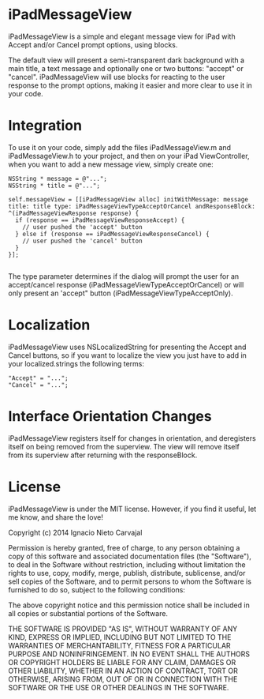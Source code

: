 iPadMessageView
===============

iPadMessageView is a simple and elegant message view for iPad with Accept and/or Cancel prompt options, using blocks.

The default view will present a semi-transparent dark background with a main title, a text message and optionally one or two buttons: "accept" or "cancel". iPadMessageView will use blocks for reacting to the user response to the prompt options, making it easier and more clear to use it in your code. 

Integration
===========

To use it on your code, simply add the files iPadMessageView.m and iPadMessageView.h to your project, and then on your iPad ViewController, when you want to add a new message view, simply create one:

```
NSString * message = @"...";
NSString * title = @"...";

self.messageView = [[iPadMessageView alloc] initWithMessage: message title: title type: iPadMessageViewTypeAcceptOrCancel andResponseBlock: ^(iPadMessageViewResponse response) {
  if (response == iPadMessageViewResponseAccept) {
    // user pushed the 'accept' button
  } else if (response == iPadMessageViewResponseCancel) {
    // user pushed the 'cancel' button
  }
}];
    
```

The type parameter determines if the dialog will prompt the user for an accept/cancel response (iPadMessageViewTypeAcceptOrCancel) or will only present an 'accept" button (iPadMessageViewTypeAcceptOnly). 

Localization
============

iPadMessageView uses NSLocalizedString for presenting the Accept and Cancel buttons, so if you want to localize the view you just have to add in your localized.strings the following terms:

```
"Accept" = "...";
"Cancel" = "...";
```

Interface Orientation Changes
=============================

iPadMessageView registers itself for changes in orientation, and deregisters itself on being removed from the superview. The view will remove itself from its superview after returning with the responseBlock.

License
=======

iPadMessageView is under the MIT license. However, if you find it useful, let me know, and share the love!

Copyright (c) 2014 Ignacio Nieto Carvajal

Permission is hereby granted, free of charge, to any person obtaining a copy
of this software and associated documentation files (the "Software"), to deal
in the Software without restriction, including without limitation the rights
to use, copy, modify, merge, publish, distribute, sublicense, and/or sell
copies of the Software, and to permit persons to whom the Software is
furnished to do so, subject to the following conditions:

The above copyright notice and this permission notice shall be included in
all copies or substantial portions of the Software.

THE SOFTWARE IS PROVIDED "AS IS", WITHOUT WARRANTY OF ANY KIND, EXPRESS OR
IMPLIED, INCLUDING BUT NOT LIMITED TO THE WARRANTIES OF MERCHANTABILITY,
FITNESS FOR A PARTICULAR PURPOSE AND NONINFRINGEMENT. IN NO EVENT SHALL THE
AUTHORS OR COPYRIGHT HOLDERS BE LIABLE FOR ANY CLAIM, DAMAGES OR OTHER
LIABILITY, WHETHER IN AN ACTION OF CONTRACT, TORT OR OTHERWISE, ARISING FROM,
OUT OF OR IN CONNECTION WITH THE SOFTWARE OR THE USE OR OTHER DEALINGS IN
THE SOFTWARE.
